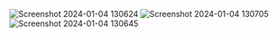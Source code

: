 ![Screenshot 2024-01-04 130624](https://github.com/AmilaThushara/Social-Media-App-Ui/assets/80099554/aa51632a-9672-4dc0-b73e-c1ec02eb6cf4)
![Screenshot 2024-01-04 130705](https://github.com/AmilaThushara/Social-Media-App-Ui/assets/80099554/e424f5f4-f39e-441e-a115-0d4d5f0f6578)
![Screenshot 2024-01-04 130645](https://github.com/AmilaThushara/Social-Media-App-Ui/assets/80099554/43990cbb-d20d-4d62-aaf0-2e1107113e91)

